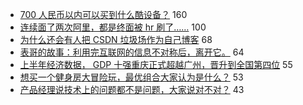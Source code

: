 - [700 人民币以内可以买到什么酷设备？](https://www.v2ex.com/t/693962) 160
- [连续面了两次阿里，都是终面被 hr 刷了……](https://www.v2ex.com/t/693971) 100
- [为什么还会有人把 CSDN 垃圾场作为自己博客](https://www.v2ex.com/t/693968) 68
- [表哥的故事：利用完互联网的信息不对称后，离开它。](https://www.v2ex.com/t/693992) 64
- [上半年经济数据， GDP 十强重庆正式超越广州，晋升到全国第四位](https://www.v2ex.com/t/693928) 55
- [想买一个健身房大冒险玩，最优组合大家认为是什么？](https://www.v2ex.com/t/693913) 53
- [产品经理说技术上的问题都不是问题，大家说对不对？](https://www.v2ex.com/t/694049) 43